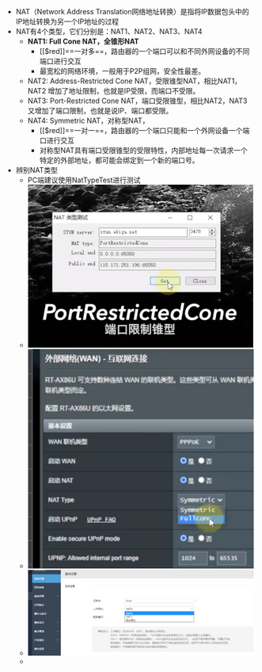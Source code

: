- NAT（Network Address Translation网络地址转换）是指将IP数据包头中的IP地址转换为另一个IP地址的过程
- NAT有4个类型，它们分别是：NAT1、NAT2、NAT3、NAT4
	- **NAT1: Full Cone NAT，全锥形NAT**
		- [[$red]]==一对多==，路由器的一个端口可以和不同外网设备的不同端口进行交互
		- 最宽松的网络环境，一般用于P2P组网，安全性最差。
	- NAT2: Address-Restricted Cone NAT，受限锥型NAT，相比NAT1，NAT2 增加了地址限制，也就是IP受限，而端口不受限。
	- NAT3: Port-Restricted Cone NAT，端口受限锥型，相比NAT2，NAT3 又增加了端口限制，也就是说IP、端口都受限。
	- NAT4: Symmetric NAT，对称型NAT，
		- [[$red]]==一对一==，路由器的一个端口只能和一个外网设备一个端口进行交互
		- 对称型NAT具有端口受限锥型的受限特性，内部地址每一次请求一个特定的外部地址，都可能会绑定到一个新的端口号。
- 辨别NAT类型
	- PC端建议使用NatTypeTest进行测试
	- ![image.png](../assets/image_1693901512004_0.png)
	- ![image.png](../assets/image_1693901710208_0.png)
	- ![image.png](../assets/image_1693901974217_0.png)
	-